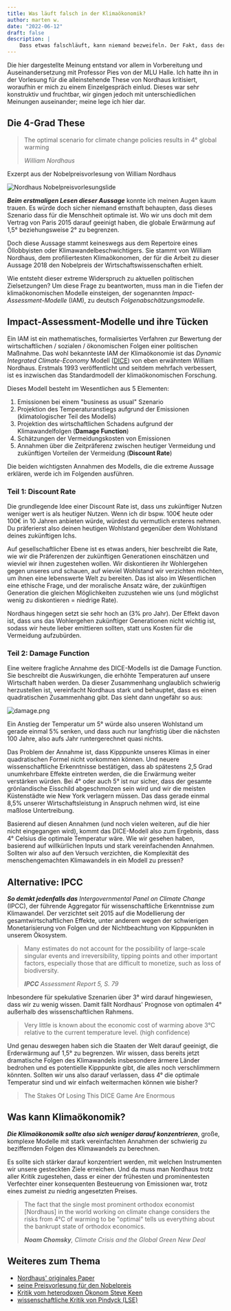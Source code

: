 ```yaml
---
title: Was läuft falsch in der Klimaökonomik?
author: marten w.
date: "2022-06-12"
draft: false
description: |
    Dass etwas falschläuft, kann niemand bezweifeln. Der Fakt, dass der führende Klimaökonom behauptet, dass die optimale Erwärmung 4°C wären und er dafür auch noch den Nobelpreis bekommt, sollte uns einiges vor Augen führen. 
---
```


Die hier dargestellte Meinung entstand vor allem in Vorbereitung und Auseinandersetzung mit Professor Pies von der MLU Halle. Ich hatte ihn in der Vorlesung für die alleinstehende These von Nordhaus kritisiert, woraufhin er mich zu einem Einzelgespräch einlud. Dieses war sehr konstruktiv und fruchtbar, wir gingen jedoch mit unterschiedlichen Meinungen auseinander; meine lege ich hier dar.

## Die 4-Grad These


> The optimal scenario for climate change policies results in 4° global warming
>
> *William Nordhaus*

Exzerpt aus der Nobelpreisvorlesung von William Nordhaus

![Nordhaus Nobelpreisvorlesungslide](featured.jpg)

***Beim erstmaligen Lesen dieser Aussage*** konnte ich meinen Augen kaum trauen. Es würde doch sicher niemand ernsthaft behaupten, dass dieses Szenario dass für die Menschheit optimale ist. Wo wir uns doch mit dem Vertrag von Paris 2015 darauf geeinigt haben, die globale Erwärmung auf 1,5° beziehungsweise 2° zu begrenzen. 

Doch diese Aussage stammt keineswegs aus dem Repertoire eines Öllobbyisten oder Klimawandelbeschwichtigers. Sie stammt von William Nordhaus, dem profiliertesten Klimaökonomen, der für die Arbeit zu dieser Aussage 2018 den Nobelpreis der Wirtschaftswissenschaften erhielt. 

Wie entsteht dieser extreme Widerspruch zu aktuellen politischen Zielsetzungen? Um diese Frage zu beantworten, muss man in die Tiefen der klimaökonomischen Modelle einsteigen, der sogenannten _Impact-Assessment-Modelle_ (IAM), zu deutsch _Folgenabschätzungsmodelle_.

## Impact-Assessment-Modelle und ihre Tücken

Ein IAM ist ein mathematisches, formalisiertes Verfahren zur Bewertung der wirtschaftlichen / sozialen / ökonomischen Folgen einer politischen Maßnahme. Das wohl bekannteste IAM der Klimaökonomie ist das _Dynamic Integrated Climate-Economy_ Modell ([DICE](https://en.wikipedia.org/wiki/DICE_model)) von eben erwähntem William Nordhaus. Erstmals 1993 veröffentlicht und seitdem mehrfach verbessert, ist es inzwischen das Standardmodell der klimaökonomischen Forschung. 

Dieses Modell besteht im Wesentlichen aus 5 Elementen:
1. Emissionen bei einem "business as usual" Szenario
2. Projektion des Temperaturanstiegs aufgrund der Emissionen (klimatologischer Teil des Modells)
3. Projektion des wirtschaftlichen Schadens aufgrund der Klimawandelfolgen (**Damage Function**)
4. Schätzungen der Vermeidungskosten von Emissionen
5. Annahmen über die Zeitpräferenz zwischen heutiger Vermeidung und zukünftigen Vorteilen der Vermeidung (**Discount Rate**)

Die beiden wichtigsten Annahmen des Modells, die die extreme Aussage erklären, werde ich im Folgenden ausführen.

### Teil 1: Discount Rate

Die grundlegende Idee einer Discount Rate ist, dass uns zukünftiger Nutzen weniger wert is als heutiger Nutzen. Wenn ich dir bspw. 100€ heute oder 100€ in 10 Jahren anbieten würde, würdest du vermutlich ersteres nehmen. Du präferierst also deinen heutigen Wohlstand gegenüber dem Wohlstand deines zukünftigen Ichs.

Auf gesellschaftlicher Ebene ist es etwas anders, hier beschreibt die Rate, wie wir die Präferenzen der zukünftigen Generationen einschätzen und wieviel wir ihnen zugestehen wollen. Wir diskontieren ihr Wohlergehen gegen unseres und schauen, auf wieviel Wohlstand wir verzichten möchten, um ihnen eine lebenswerte Welt zu bereiten. Das ist also im Wesentlichen eine ethische Frage, und der moralische Ansatz wäre, der zukünftigen Generation die gleichen Möglichkeiten zuzustehen wie uns (und möglichst wenig zu diskontieren = niedrige Rate). 

Nordhaus hingegen setzt sie sehr hoch an (3% pro Jahr). Der Effekt davon ist, dass uns das Wohlergehen zukünftiger Generationen nicht wichtig ist, sodass wir heute lieber emittieren sollten, statt uns Kosten für die Vermeidung aufzubürden. 

### Teil 2: Damage Function

Eine weitere fragliche Annahme des DICE-Modells ist die Damage Function. Sie beschreibt die Auswirkungen, die erhöhte Temperaturen auf unsere Wirtschaft haben werden. Da dieser Zusammenhang unglaublich schwierig herzustellen ist, vereinfacht Nordhaus stark und behauptet, dass es einen quadratischen Zusammenhang gibt. Das sieht dann ungefähr so aus:

![damage.png](damage.png)

Ein Anstieg der Temperatur um 5° würde also unseren Wohlstand um gerade einmal 5% senken, und dass auch nur langfristig über die nächsten 100 Jahre, also aufs Jahr runtergerechnet quasi nichts. 

Das Problem der Annahme ist, dass Kipppunkte unseres Klimas in einer quadratischen Formel nicht vorkommen können. Und neuere wissenschaftliche Erkenntnisse bestätigen, dass ab spätestens 2,5 Grad unumkehrbare Effekte eintreten werden, die die Erwärmung weiter verstärken würden. Bei 4° oder auch 5° ist nur sicher, dass der gesamte grönlandische Eisschild abgeschmolzen sein wird und wir die meisten Küstenstädte wie New York verlagern müssen. Das dass gerade einmal 8,5% unserer Wirtschaftsleistung in Anspruch nehmen wird, ist eine maßlose Untertreibung.

Basierend auf diesen Annahmen (und noch vielen weiteren, auf die hier nicht eingegangen wird), kommt das DICE-Modell also zum Ergebnis, dass 4° Celsius die optimale Temperatur wäre. Wie wir gesehen haben, basierend auf willkürlichen Inputs und stark vereinfachenden Annahmen. Sollten wir also auf den Versuch verzichten, die Komplexität des menschengemachten Klimawandels in ein Modell zu pressen?

## Alternative: IPCC

***So demkt jedenfalls das*** _Intergovernmental Panel on Climate Change_ (IPCC), der führende Aggregator für wissenschaftliche Erkenntnisse zum Klimawandel. Der verzichtet seit 2015 auf die Modellierung der gesamtwirtschaftlichen Effekte, unter anderem wegen der schwierigen Monetarisierung von Folgen und der Nichtbeachtung von Kipppunkten in unserem Ökosystem. 

> Many estimates do not account for the possibility of large-scale singular events and irreversibility, tipping points and other important factors, especially those that are difficult to monetize, such as loss of biodiversity.
>
> *__IPCC__ Assessment Report 5, S. 79*

Inbesondere für spekulative Szenarien über 3° wird darauf hingewiesen, dass wir zu wenig wissen. Damit fällt Nordhaus' Prognose von optimalen 4° außerhalb des wissenschaftlichen Rahmens.

> Very little is known about the economic cost of warming above 3°C relative to the current temperature level.  (high confidence)

Und genau deswegen haben sich die Staaten der Welt darauf geeinigt, die Erderwärmung auf 1,5° zu begrenzen. Wir wissen, dass bereits jetzt dramatische Folgen des Klimawandels insbesondere ärmere Länder bedrohen und es potentielle Kipppunkte gibt, die alles noch verschlimmern könnten. Sollten wir uns also darauf verlassen, dass 4° die optimale Temperatur sind und wir einfach weitermachen können wie bisher?

> The Stakes Of Losing This DICE Game Are Enormous

## Was kann Klimaökonomik?

***Die Klimaökonomik sollte also sich weniger darauf konzentrieren***, große, komplexe Modelle mit stark vereinfachten Annahmen der schwierig zu beziffernden Folgen des Klimawandels zu berechnen. 

Es sollte sich stärker darauf konzentriert werden, mit welchen Instrumenten wir unsere gesteckten Ziele erreichen. Und da muss man Nordhaus trotz aller Kritik zugestehen, dass er einer der frühesten und prominentesten Verfechter einer konsequenten Besteuerung von Emissionen war, trotz eines zumeist zu niedrig angesetzten Preises. 

> The fact that the single most prominent orthodox economist [Nordhaus] in the world working on climate change considers the risks from  4°C of warming to be "optimal" tells us everything about the bankrupt state of orthodox economics.
> 
> _**Noam Chomsky**, Climate Crisis and the Global Green New Deal_

## Weiteres zum Thema

- [Nordhaus' originales Paper](https://www.jstor.org/stable/2880417)
- [seine Preisvorlesung für den Nobelpreis](https://www.youtube.com/watch?v=h1RkSuAs03Q)
- [Kritik vom heterodoxen Ökonom Steve Keen](https://evonomics.com/steve-keen-nordhaus-climate-change-economics/)
- [wissenschaftliche Kritik von Pindyck (LSE)](https://pubs.aeaweb.org/doi/10.1257/jel.51.3.860)

